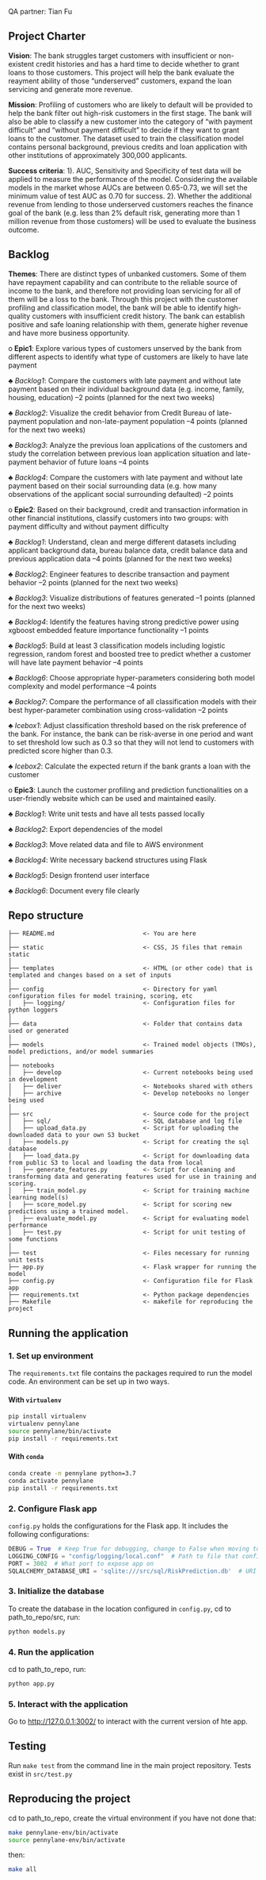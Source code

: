 
<!-- tocstop -->

QA partner: Tian Fu

## Project Charter 

**Vision**: The bank struggles  target customers with insufficient or non-existent credit histories and has a hard time to decide whether to grant loans to those customers. This project will help the bank evaluate the reayment ability of those “underserved” customers, expand the loan servicing and generate more revenue.

**Mission**: Profiling of customers who are likely to default will be provided to help the bank filter out high-risk customers in the first stage. The bank will also be able to classify a new customer into the category of “with payment difficult” and “without payment difficult” to decide if they want to grant loans to the customer. The dataset used to train the classification model contains personal background, previous credits and loan application with other institutions of approximately 300,000 applicants. 

**Success criteria**: 1). AUC, Sensitivity and Specificity of test data will be applied to measure the performance of the model. Considering the available models in the market whose AUCs are between 0.65-0.73, we will set the minimum value of test AUC as 0.70 for success. 2). Whether the additional revenue from lending to those underserved customers reaches the finance goal of the bank (e.g. less than 2% default risk, generating more than 1 million revenue from those customers) will be used to evaluate the business outcome.

## Backlog
**Themes**: There are distinct types of unbanked customers. Some of them have repayment capability and can contribute to the reliable source of income to the bank, and therefore not providing loan servicing for all of them will be a loss to the bank. Through this project with the customer profiling and classification model, the bank will be able to identify high-quality customers with insufficient credit history. The bank can establish positive and safe loaning relationship with them, generate higher revenue and have more business opportunity. 

o **Epic1**: Explore various types of customers unserved by the bank from different aspects to identify what type of customers are likely to have late payment 

♣ *Backlog1*: Compare the customers with late payment and without late payment based on their individual background data (e.g. income, family, housing, education) –2 points (planned for the next two weeks)

♣ *Backlog2*: Visualize the credit behavior from Credit Bureau of late-payment population and non-late-payment population –4 points (planned for the next two weeks)

♣ *Backlog3*: Analyze the previous loan applications of the customers and study the correlation between previous loan application situation and late-payment behavior of future loans –4 points 

♣ *Backlog4*: Compare the customers with late payment and without late payment based on their social surrounding data (e.g. how many observations of the applicant social surrounding defaulted) –2 points

o **Epic2**: Based on their background, credit and transaction information in other financial institutions, classify customers into two groups: with payment difficulty and without payment difficulty 

♣ *Backlog1*: Understand, clean and merge different datasets including applicant background data, bureau balance data, credit balance data and previous application data –4 points (planned for the next two weeks)

♣ *Backlog2*: Engineer features to describe transaction and payment behavior –2 points (planned for the next two weeks)

♣ *Backlog3*: Visualize distributions of features generated –1 points (planned for the next two weeks)

♣ *Backlog4*: Identify the features having strong predictive power using xgboost embedded feature importance functionality –1 points

♣ *Backlog5*: Build at least 3 classification models including logistic regression, random forest and boosted tree to predict whether a customer will have late payment behavior –4 points

♣ *Backlog6*: Choose appropriate hyper-parameters considering both model complexity and model performance –4 points

♣ *Backlog7*: Compare the performance of all classification models with their best hyper-parameter combination using cross-validation –2 points

♣ *Icebox1*: Adjust classification threshold based on the risk preference of the bank. For instance, the bank can be risk-averse in one period and want to set threshold low such as 0.3 so that they will not lend to customers with predicted score higher than 0.3.

♣ *Icebox2*: Calculate the expected return if the bank grants a loan with the customer

o **Epic3**: Launch the customer profiling and prediction functionalities on a user-friendly website which can be used and maintained easily.

♣ *Backlog1*:  Write unit tests and have all tests passed locally

♣ *Backlog2*: Export dependencies of the model

♣ *Backlog3*: Move related data and file to AWS environment

♣ *Backlog4*: Write necessary backend structures using Flask

♣ *Backlog5*: Design frontend user interface

♣ *Backlog6*: Document every file clearly

## Repo structure 
```
├── README.md                         <- You are here
│
├── static                            <- CSS, JS files that remain static 
│
├── templates						  <- HTML (or other code) that is templated and changes based on a set of inputs
│
├── config                            <- Directory for yaml configuration files for model training, scoring, etc
│   ├── logging/                      <- Configuration files for python loggers
│
├── data                              <- Folder that contains data used or generated 
│
├── models                            <- Trained model objects (TMOs), model predictions, and/or model summaries
│   
├── notebooks
│   ├── develop                       <- Current notebooks being used in development
│   ├── deliver                       <- Notebooks shared with others
│   ├── archive                       <- Develop notebooks no longer being used
│
├── src                               <- Source code for the project 
│   ├── sql/                          <- SQL database and log file
│   ├── upload_data.py                <- Script for uploading the downloaded data to your own S3 bucket
│   ├── models.py                     <- Script for creating the sql database
│   ├── load_data.py                  <- Script for downloading data from public S3 to local and loading the data from local
│   ├── generate_features.py          <- Script for cleaning and transforming data and generating features used for use in training and scoring.
│   ├── train_model.py                <- Script for training machine learning model(s)
│   ├── score_model.py                <- Script for scoring new predictions using a trained model.
│   ├── evaluate_model.py             <- Script for evaluating model performance 
│   ├── test.py                       <- Script for unit testing of some functions
│   
├── test                              <- Files necessary for running unit tests 
├── app.py                            <- Flask wrapper for running the model 
├── config.py                         <- Configuration file for Flask app
├── requirements.txt                  <- Python package dependencies 
├── Makefile                          <- makefile for reproducing the project
```

## Running the application 
### 1. Set up environment 
The `requirements.txt` file contains the packages required to run the model code. An environment can be set up in two ways. 
#### With `virtualenv`
```bash
pip install virtualenv
virtualenv pennylane
source pennylane/bin/activate
pip install -r requirements.txt
```
#### With `conda`
```bash
conda create -n pennylane python=3.7
conda activate pennylane
pip install -r requirements.txt
```

### 2. Configure Flask app 
`config.py` holds the configurations for the Flask app. It includes the following configurations:
```python
DEBUG = True  # Keep True for debugging, change to False when moving to production 
LOGGING_CONFIG = "config/logging/local.conf"  # Path to file that configures Python logger
PORT = 3002  # What port to expose app on 
SQLALCHEMY_DATABASE_URI = 'sqlite:///src/sql/RiskPrediction.db'  # URI for database that contains tracks
```

### 3. Initialize the database 
To create the database in the location configured in `config.py`, cd to path_to_repo/src, run:
 ```bash
 python models.py
 ```

### 4. Run the application
cd to path_to_repo, run: 
 ```bash
 python app.py 
 ```

### 5. Interact with the application 
Go to http://127.0.0.1:3002/ to interact with the current version of hte app. 


## Testing 
Run `make test` from the command line in the main project repository. 
Tests exist in `src/test.py`

## Reproducing the project
cd to path_to_repo, create the virtual environment if you have not done that:
 ```bash
make pennylane-env/bin/activate    
source pennylane-env/bin/activate
 ```
 then:
 ```bash
 make all
 ```
